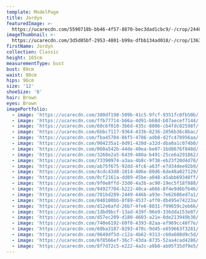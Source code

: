 ```yaml
---
template: ModelPage
title: Jordyn
featuredImage: >-
  https://ucarecdn.com/5590718b-bb46-4f57-8870-bec3dad1cbc9/-/crop/2448x1340/0,84/-/preview/
imageThumbnail: >-
  https://ucarecdn.com/3d5d85bf-2953-4801-b99a-dfbb134ad018/-/crop/1363x1810/270,27/-/preview/
firstName: Jordyn
collection: Classic
height: 165cm
measurementType: bust
bust: 89cm
waist: 80cm
hips: 96cm
size: '12'
shoeSize: '8'
hair: Brown
eyes: Brown
imagePortfolio:
  - image: 'https://ucarecdn.com/380df198-509b-41c5-9fcf-9351fc0fb50b/'
  - image: 'https://ucarecdn.com/ffb77714-b66a-4d91-b68d-b07aecef7144/'
  - image: 'https://ucarecdn.com/60c6f010-3b6d-435c-8806-cb4fdc02598f/'
  - image: 'https://ucarecdn.com/6bbc7117-9364-433b-8236-2056b36c8bac/'
  - image: 'https://ucarecdn.com/fba45704-86f5-4786-adb8-d2fc478956aa/'
  - image: 'https://ucarecdn.com/904235a1-0d91-420d-a32d-dba0a1c074b0/'
  - image: 'https://ucarecdn.com/060a542b-44de-40ea-be07-1bd8676f848d/'
  - image: 'https://ucarecdn.com/3268e2a5-6439-480a-b491-25ce6a291862/'
  - image: 'https://ucarecdn.com/73390974-a3aa-4b8c-9f38-eb23f20d4d78/'
  - image: 'https://ucarecdn.com/ab75f675-92dd-4fc6-a63f-e7d34dee92b9/'
  - image: 'https://ucarecdn.com/4cdc43d8-1014-406e-80d6-6de48a027129/'
  - image: 'https://ucarecdn.com/0cf2161a-dd89-45be-a048-a5abb69348ff/'
  - image: 'https://ucarecdn.com/9f0e8ffd-33d0-4a3b-ac90-19ec5f18f888/'
  - image: 'https://ucarecdn.com/94927704-b222-40ca-a666-8f4e9d6bfb46/'
  - image: 'https://ucarecdn.com/701bd289-2449-446b-a93e-7e62686ed7a1/'
  - image: 'https://ucarecdn.com/040180bb-8f89-4537-aff0-db495e74223a/'
  - image: 'https://ucarecdn.com/d12e6afd-26b7-4fe6-8831-f99659c2eb66/'
  - image: 'https://ucarecdn.com/1dbd9bcf-13ad-439f-96e9-336dda153e07/'
  - image: 'https://ucarecdn.com/d57ec209-d180-4603-a21e-0de213949b30/'
  - image: 'https://ucarecdn.com/740e6192-60f0-4393-82aa-ef969cc48f7e/'
  - image: 'https://ucarecdn.com/60ba3187-0293-470c-9d45-e859663f3281/'
  - image: 'https://ucarecdn.com/9649df5d-c12a-4b62-9313-c60a608d9c5d/'
  - image: 'https://ucarecdn.com/6f8566ef-36c7-43da-8735-52aa4cad4286/'
  - image: 'https://ucarecdn.com/8f7d72c5-e222-4a3c-a8b8-ab05f35df9e5/'
---
```


